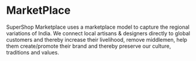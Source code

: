 # MarketPlace
SuperShop Marketplace uses a marketplace model to capture the regional variations of India. We connect local artisans &amp; designers directly to global customers and thereby increase their livelihood, remove middlemen, help them create/promote their brand and thereby preserve our culture, traditions and values.
